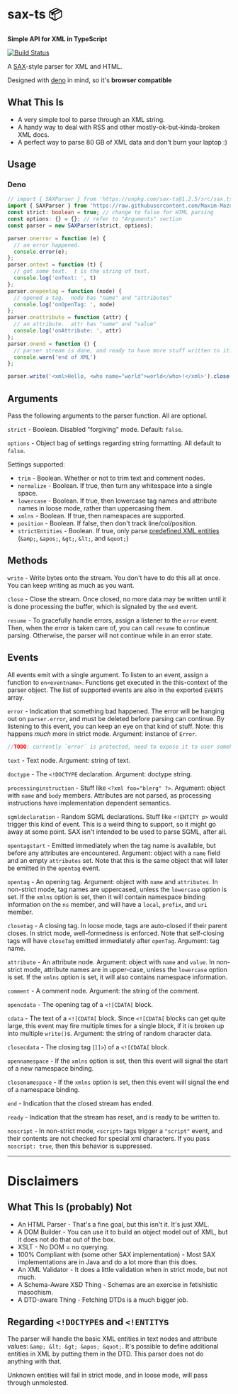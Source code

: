# sax-ts 📦

**Simple API for XML in TypeScript**

[![Build Status](https://travis-ci.org/Maxim-Mazurok/sax-ts.svg?branch=master)](https://travis-ci.org/Maxim-Mazurok/sax-ts)

A [SAX](https://en.wikipedia.org/wiki/Simple_API_for_XML)-style parser for XML
and HTML.

Designed with [deno](https://deno.land/) in mind, so it's **browser compatible**

## What This Is

- A very simple tool to parse through an XML string.
- A handy way to deal with RSS and other mostly-ok-but-kinda-broken XML
  docs.
- A perfect way to parse 80 GB of XML data and don't burn your laptop :)

## Usage

### Deno
```typescript
// import { SAXParser } from 'https://unpkg.com/sax-ts@1.2.5/src/sax.ts'; TODO: change when published
import { SAXParser } from 'https://raw.githubusercontent.com/Maxim-Mazurok/sax-ts/master/src/sax.ts';
const strict: boolean = true; // change to false for HTML parsing
const options: {} = {}; // refer to "Arguments" section
const parser = new SAXParser(strict, options);

parser.onerror = function (e) {
  // an error happened.
  console.error(e);
};
parser.ontext = function (t) {
  // got some text.  t is the string of text.
  console.log('onText: ', t)
};
parser.onopentag = function (node) {
  // opened a tag.  node has "name" and "attributes"
  console.log('onOpenTag: ', node)
};
parser.onattribute = function (attr) {
  // an attribute.  attr has "name" and "value"
  console.log('onAttribute: ', attr)
};
parser.onend = function () {
  // parser stream is done, and ready to have more stuff written to it.
  console.warn('end of XML')
};

parser.write('<xml>Hello, <who name="world">world</who>!</xml>').close();
```


## Arguments

Pass the following arguments to the parser function. All are optional.

`strict` - Boolean. Disabled "forgiving" mode. Default: `false`.

`options` - Object bag of settings regarding string formatting. All default to 
`false`.

Settings supported:

- `trim` - Boolean. Whether or not to trim text and comment nodes.
- `normalize` - Boolean. If true, then turn any whitespace into a single
  space.
- `lowercase` - Boolean. If true, then lowercase tag names and attribute names
  in loose mode, rather than uppercasing them.
- `xmlns` - Boolean. If true, then namespaces are supported.
- `position` - Boolean. If false, then don't track line/col/position.
- `strictEntities` - Boolean. If true, only parse [predefined XML
  entities](http://www.w3.org/TR/REC-xml/#sec-predefined-ent)
  (`&amp;`, `&apos;`, `&gt;`, `&lt;`, and `&quot;`)

## Methods

`write` - Write bytes onto the stream. You don't have to do this all at
once. You can keep writing as much as you want.

`close` - Close the stream. Once closed, no more data may be written until
it is done processing the buffer, which is signaled by the `end` event.

`resume` - To gracefully handle errors, assign a listener to the `error`
event. Then, when the error is taken care of, you can call `resume` to
continue parsing. Otherwise, the parser will not continue while in an error
state.

## Events

All events emit with a single argument. To listen to an event, assign a
function to `on<eventname>`. Functions get executed in the this-context of
the parser object. The list of supported events are also in the exported
`EVENTS` array.

`error` - Indication that something bad happened. The error will be hanging
out on `parser.error`, and must be deleted before parsing can continue. By
listening to this event, you can keep an eye on that kind of stuff. Note:
this happens *much* more in strict mode. Argument: instance of `Error`.
```javascript
//TODO: currently `error` is protected, need to expose it to user somehow.
```

`text` - Text node. Argument: string of text.

`doctype` - The `<!DOCTYPE` declaration. Argument: doctype string.

`processinginstruction` - Stuff like `<?xml foo="blerg" ?>`. Argument:
object with `name` and `body` members. Attributes are not parsed, as
processing instructions have implementation dependent semantics.

`sgmldeclaration` - Random SGML declarations. Stuff like `<!ENTITY p>`
would trigger this kind of event. This is a weird thing to support, so it
might go away at some point. SAX isn't intended to be used to parse SGML,
after all.

`opentagstart` - Emitted immediately when the tag name is available,
but before any attributes are encountered.  Argument: object with a
`name` field and an empty `attributes` set.  Note that this is the
same object that will later be emitted in the `opentag` event.

`opentag` - An opening tag. Argument: object with `name` and `attributes`.
In non-strict mode, tag names are uppercased, unless the `lowercase`
option is set.  If the `xmlns` option is set, then it will contain
namespace binding information on the `ns` member, and will have a
`local`, `prefix`, and `uri` member.

`closetag` - A closing tag. In loose mode, tags are auto-closed if their
parent closes. In strict mode, well-formedness is enforced. Note that
self-closing tags will have `closeTag` emitted immediately after `openTag`.
Argument: tag name.

`attribute` - An attribute node.  Argument: object with `name` and `value`.
In non-strict mode, attribute names are in upper-case, unless the `lowercase`
option is set.  If the `xmlns` option is set, it will also contains namespace
information.

`comment` - A comment node.  Argument: the string of the comment.

`opencdata` - The opening tag of a `<![CDATA[` block.

`cdata` - The text of a `<![CDATA[` block. Since `<![CDATA[` blocks can get
quite large, this event may fire multiple times for a single block, if it
is broken up into multiple `write()`s. Argument: the string of random
character data.

`closecdata` - The closing tag (`]]>`) of a `<![CDATA[` block.

`opennamespace` - If the `xmlns` option is set, then this event will
signal the start of a new namespace binding.

`closenamespace` - If the `xmlns` option is set, then this event will
signal the end of a namespace binding.

`end` - Indication that the closed stream has ended.

`ready` - Indication that the stream has reset, and is ready to be written
to.

`noscript` - In non-strict mode, `<script>` tags trigger a `"script"`
event, and their contents are not checked for special xml characters.
If you pass `noscript: true`, then this behavior is suppressed.

---

# Disclaimers

## What This Is (probably) Not

- An HTML Parser - That's a fine goal, but this isn't it. It's just XML.
- A DOM Builder - You can use it to build an object model out of XML, but it 
does not do that out of the box.
- XSLT - No DOM = no querying.
- 100% Compliant with (some other SAX implementation) - Most SAX
  implementations are in Java and do a lot more than this does.
- An XML Validator - It does a little validation when in strict mode, but
  not much.
- A Schema-Aware XSD Thing - Schemas are an exercise in fetishistic
  masochism.
- A DTD-aware Thing - Fetching DTDs is a much bigger job.

## Regarding `<!DOCTYPE`s and `<!ENTITY`s

The parser will handle the basic XML entities in text nodes and attribute
values: `&amp; &lt; &gt; &apos; &quot;`. It's possible to define additional
entities in XML by putting them in the DTD. This parser does not do anything
with that.

Unknown entities will fail in strict mode, and in loose mode, will pass
through unmolested.
